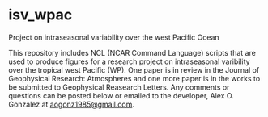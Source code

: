 # isv_wpac
Project on intraseasonal variability over the west Pacific Ocean

This repository includes NCL (NCAR Command Language) scripts that are used to produce figures for a research
project on intraseasonal varibility over the tropical west Pacific (WP). One paper is in review in the 
Journal of Geophysical Research: Atmospheres and one more paper is in the works to be submitted to 
Geophysical Reasearch Letters. Any comments or questions can be posted below or emailed to the developer,
Alex O. Gonzalez at aogonz1985@gmail.com.
